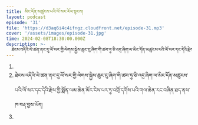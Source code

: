 ```yaml
---
title: མིང་དོན་མཚུངས་པའི་ལོ་སར་རོལ་སྟངས།
layout: podcast
episode: '31'
file: 'https://d3aq6i4c4ifngz.cloudfront.net/episode-31.mp3'
cover: '/assets/images/episode-31.jpg'
time: 2024-02-08T18:30:00.000Z
description: >-
  ཐེངས་འདིའི་ལེ་ཚན་ནང་དུ་ལོ་སར་གྱི་ལེགས་སྐྱེས་ཆུང་ངུ་ཞིག་གི་ཚབ་ཏུ་ཅི་འདྲ་ཞིག་ལ་མིང་དོན་མཚུངས་པའི་ལོ་སར་དང་དེའི་རྗེས་ཀྱི་སྨོན་ལམ་ཆེན་མོར་ངེས་པར་ཏུ་འགྲོ་དགོས་པའི་གལ་ཆེན་རང་བཞིན་ཐད་ནས་ཁ་བརྡ་བྱས་ཡོད།
---
```


1.
2. ཐེངས་འདིའི་ལེ་ཚན་ནང་དུ་ལོ་སར་གྱི་ལེགས་སྐྱེས་ཆུང་ངུ་ཞིག་གི་ཚབ་ཏུ་ཅི་འདྲ་ཞིག་ལ་མིང་དོན་མཚུངས་པའི་ལོ་སར་དང་དེའི་རྗེས་ཀྱི་སྨོན་ལམ་ཆེན་མོར་ངེས་པར་ཏུ་འགྲོ་དགོས་པའི་གལ་ཆེན་རང་བཞིན་ཐད་ནས་ཁ་བརྡ་བྱས་ཡོད།
3.


